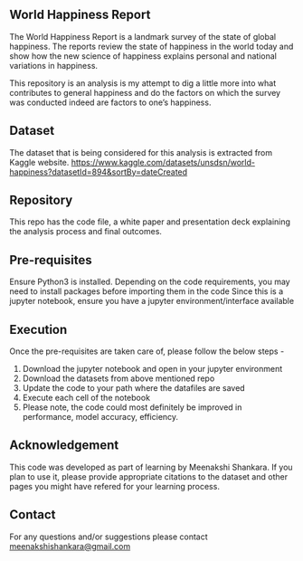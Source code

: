 ## World Happiness Report
The World Happiness Report is a landmark survey of the state of global happiness. 
The reports review the state of happiness in the world today and show how the new science of happiness explains personal and national variations in happiness.

This repository is an analysis is my attempt to dig a little more into what contributes to general happiness 
and do the factors on which the survey was conducted indeed are factors to one’s happiness.

## Dataset
The dataset that is being considered for this analysis is extracted from Kaggle website.
https://www.kaggle.com/datasets/unsdsn/world-happiness?datasetId=894&sortBy=dateCreated 

## Repository 
This repo has the code file, a white paper and presentation deck explaining the analysis process and final outcomes.

## Pre-requisites
Ensure Python3 is installed.
Depending on the code requirements, you may need to install packages before importing them in the code
Since this is a jupyter notebook, ensure you have a jupyter environment/interface available

## Execution
Once the pre-requisites are taken care of, please follow the below steps - 
1. Download the jupyter notebook and open in your jupyter environment
2. Download the datasets from above mentioned repo
3. Update the code to your path where the datafiles are saved
4. Execute each cell of the notebook
5. Please note, the code could most definitely be improved in performance, model accuracy, efficiency.
   
## Acknowledgement 
This code was developed as part of learning by Meenakshi Shankara.
If you plan to use it, please provide appropriate citations to the dataset and other pages you might have refered for your learning process.

## Contact
For any questions and/or suggestions please contact meenakshishankara@gmail.com 
